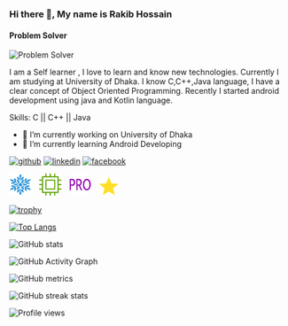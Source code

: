 ### Hi there 👋, My name is Rakib Hossain
#### Problem Solver 
![Problem Solver ](https://scontent.fdac135-1.fna.fbcdn.net/v/t39.30808-6/327283095_602167328389895_7659990435822566132_n.jpg?_nc_cat=110&ccb=1-7&_nc_sid=e3f864&_nc_eui2=AeFpHO55-M-Q17MXYZWzX9VKPC7S-CLCmxc8LtL4IsKbF0bc5wk9HJrn1XPwk6rhO5vybIEXXX3dNPnIZvqpu3XV&_nc_ohc=3HkgJlmr_2IAX-TwArA&_nc_ht=scontent.fdac135-1.fna&oh=00_AfALF5VmS0kicL_r4kvaJmfzXjYeTLe_G96Ko4zVvG-3pg&oe=64796571)


I am a Self learner , I love to learn and know new technologies. Currently I am studying at University of Dhaka. I know C,C++,Java language, I have a clear concept of Object Oriented Programming. Recently I started android development using java and Kotlin language.

Skills: C || C++ || Java 

- 🔭 I’m currently working on University of Dhaka  
- 🌱 I’m currently learning Android Developing 


[<img src='https://cdn.jsdelivr.net/npm/simple-icons@3.0.1/icons/github.svg' alt='github' height='40'>](https://github.com/RlM100always)  [<img src='https://cdn.jsdelivr.net/npm/simple-icons@3.0.1/icons/linkedin.svg' alt='linkedin' height='40'>](https://www.linkedin.com/in/RlM100always/)  [<img src='https://cdn.jsdelivr.net/npm/simple-icons@3.0.1/icons/facebook.svg' alt='facebook' height='40'>](https://www.facebook.com/RlM100always)  

<a href='https://archiveprogram.github.com/'><img src='https://raw.githubusercontent.com/acervenky/animated-github-badges/master/assets/acbadge.gif' width='40' height='40'></a> <a href='https://docs.github.com/en/developers'><img src='https://raw.githubusercontent.com/acervenky/animated-github-badges/master/assets/devbadge.gif' width='40' height='40'></a> <a href='https://github.com/pricing'><img src='https://raw.githubusercontent.com/acervenky/animated-github-badges/master/assets/pro.gif' width='40' height='40'></a> <a href='https://stars.github.com/'><img src='https://raw.githubusercontent.com/acervenky/animated-github-badges/master/assets/starbadge.gif' width='35' height='35'></a> 

[![trophy](https://github-profile-trophy.vercel.app/?username=RlM100always)](https://github.com/ryo-ma/github-profile-trophy)

[![Top Langs](https://github-readme-stats.vercel.app/api/top-langs/?username=RlM100always)](https://github.com/anuraghazra/github-readme-stats)

![GitHub stats](https://github-readme-stats.vercel.app/api?username=RlM100always&show_icons=true)  

![GitHub Activity Graph](https://activity-graph.herokuapp.com/graph?username=RlM100always)  

![GitHub metrics](https://metrics.lecoq.io/RlM100always)  

![GitHub streak stats](https://streak-stats.demolab.com/?user=RlM100always)  

![Profile views](https://gpvc.arturio.dev/RlM100always)  
